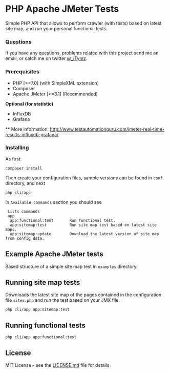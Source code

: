 # PHP Apache JMeter Tests

Simple PHP API that allows to perform crawler (with tests) based on latest site map, and run your personal functional tests.

### Questions
If you have any questions, problems related with this project send me an email, or catch me on twitter [@_iTymz](https://twitter.com/_iTymz).

### Prerequisites

* PHP [>=7.0] (with SimpleXML extension)
* Composer
* Apache JMeter [>=3.1] (Recommended)

**Optional (for statistic)**

* InfluxDB
* Grafana

** More information:
http://www.testautomationguru.com/jmeter-real-time-results-influxdb-grafana/

### Installing
As first:
```
composer install
```

Then create your configuration files, sample versions can be found in `conf` directory, and next

```
php cli/app
```

In `Available commands` section you should see

```  
 Lists commands
 app
  app:functional:test       Run functional test.
  app:sitemap:test          Run site map test based on latest site maps.
  app:sitemap:update        Download the latest version of site map from config data.

```

## Example Apache JMeter tests
Based structure of a simple site map test in `examples` directory.

## Running site map tests

Downloads the latest site map of the pages contained in the configuration file `sites.php`
and run the test based on your JMX file.

`php cli/app app:sitemap:test`

## Running functional tests

`php cli/app app:functional:test`

## License

MIT License - see the [LICENSE.md](LICENSE.md) file for details